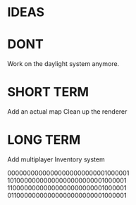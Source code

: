 # IDEAS


# DONT
Work on the daylight system anymore. 

# SHORT TERM
Add an actual map
Clean up the renderer

# LONG TERM
Add multiplayer
Inventory system

00000000000000000000000001000001
10100000000000000000000001000001
11000000000000000000000001000001
01100000000000000000000001000001